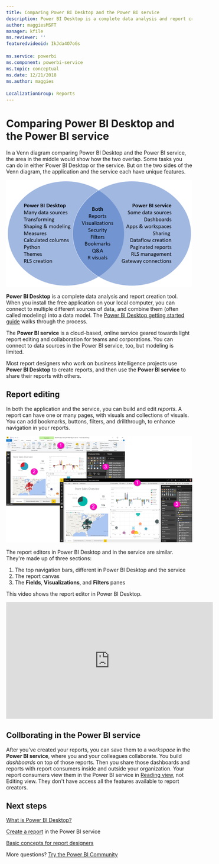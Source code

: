 ```yaml
---
title: Comparing Power BI Desktop and the Power BI service
description: Power BI Desktop is a complete data analysis and report creation tool. The Power BI service is a cloud-based, online service geared towards light report editing and collaboration for teams and corporations.
author: maggiesMSFT
manager: kfile
ms.reviewer: ''
featuredvideoid: IkJda4O7oGs

ms.service: powerbi
ms.component: powerbi-service
ms.topic: conceptual
ms.date: 12/21/2018
ms.author: maggies

LocalizationGroup: Reports
---
```

# Comparing Power BI Desktop and the Power BI service

In a Venn diagram comparing Power BI Desktop and the Power BI service, the area in the middle would show how the two overlap. Some tasks you can do in either Power BI Desktop or the service. But on the two sides of the Venn diagram, the application and the service each have unique features.  

![Venn diagram of Power BI Desktop and service](media/service-service-vs-desktop/power-bi-venn-desktop-service.png)

**Power BI Desktop** is a complete data analysis and report creation tool. When you install the free application on your local computer, you can connect to multiple different sources of data, and combine them (often called modeling) into a data model. The [Power BI Desktop getting started guide](desktop-getting-started.md) walks through the process.

The **Power BI service** is a cloud-based, online service geared towards light report editing and collaboration for teams and corporations. You can connect to data sources in the Power BI service, too, but modeling is limited. 

Most report designers who work on business intelligence projects use **Power BI Desktop** to create reports, and then use the **Power BI service** to share their reports with others.

## Report editing

In both the application and the service, you can build and edit *reports*. A report can have one or many pages, with visuals and collections of visuals. You can add bookmarks, buttons, filters, and drillthrough, to enhance navigation in your reports.

![Editing a report in Power BI Desktop or in the service](media/service-service-vs-desktop/power-bi-editing-desktop-service.png)

The report editors in Power BI Desktop and in the service are similar. They're made up of three sections:  

1. The top navigation bars, different in Power BI Desktop and the service    
2. The report canvas     
3. The **Fields**, **Visualizations**, and **Filters** panes

This video shows the report editor in Power BI Desktop. 

<iframe width="560" height="315" src="https://www.youtube.com/embed/IkJda4O7oGs" frameborder="0" allowfullscreen></iframe>

## Collborating in the Power BI service

After you've created your reports, you can save them to a *workspace* in the **Power BI service**, where you and your colleagues collaborate. You build *dashboards* on top of those reports. Then you share those dashboards and reports with report consumers inside and outside your organization. Your report consumers view them in the Power BI service in [Reading view](consumer/end-user-reading-view.md), not Editing view. They don't have access all the features available to report creators. 

## Next steps

[What is Power BI Desktop?](desktop-what-is-desktop.md)

[Create a report](service-report-create-new.md) in the Power BI service

[Basic concepts for report designers](service-basic-concepts.md)

More questions? [Try the Power BI Community](http://community.powerbi.com/)

